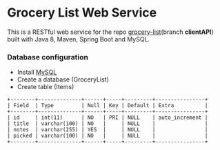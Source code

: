 # Grocery List Web Service

This is a RESTful web service for the repo [grocery-list](https://github.com/dpetla/grocery-list)(branch __clientAPI__) built with Java 8, Maven, Spring Boot and MySQL.

### Database configuration

- Install [MySQL](https://dev.mysql.com/downloads/)
- Create a database (GroceryList)
- Create table (Items)
```
+--------+--------------+------+-----+---------+----------------+
| Field  | Type         | Null | Key | Default | Extra          |
+--------+--------------+------+-----+---------+----------------+
| id     | int(11)      | NO   | PRI | NULL    | auto_increment |
| title  | varchar(100) | NO   |     | NULL    |                |
| notes  | varchar(255) | YES  |     | NULL    |                |
| picked | varchar(100) | NO   |     | NULL    |                |
+--------+--------------+------+-----+---------+----------------+
```
